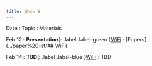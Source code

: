 ```yaml
---
title: Week 6
---
```


Date
: Topic
  : Materials

Feb 12
: **Presentation**{: .label .label-green }[WiFi](#)
  : [Papers](../paper%20list/## WiFi)

Feb 14
: **TBD**{: .label .label-blue }[WiFi](#)
  : TBD
